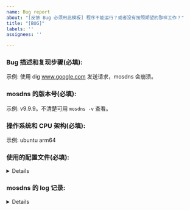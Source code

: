 ```yaml
---
name: Bug report
about: "[反馈 Bug 必须用此模板] 程序不能运行？或者没有按照期望的那样工作？"
title: "[BUG]"
labels: ''
assignees: ''

---
```


<!--感谢热心的反馈 bug。描述越详细越有助于定位和解决 Bug。不提供有效信息的反馈可能会被直接关闭。-->

### Bug 描述和复现步骤(必填): 

示例: 使用 dig www.google.com 发送请求，mosdns 会崩溃。

### mosdns 的版本号(必填):

示例: v9.9.9。不清楚可用 `mosdns -v` 查看。

### 操作系统和 CPU 架构(必填):

示例: ubuntu arm64

### 使用的配置文件(必填):

<!--配置文件必须是完整的配置文件。不要只复制某个插件的配置片段。-->
<!--请复制配置文件到下面的空行里。-->
<details><br><pre>


</pre></details>

### mosdns 的 log 记录:

<!--请复制连续的几十行，不要只复制一行。大部分情况一行 log 提供的信息有限。建议用 `debug` 级别的 log。-->
<!--请复制 log 到下面的空行。-->
<details><br><pre>


</pre></details>
